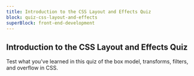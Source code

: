 ```yaml
---
title: Introduction to the CSS Layout and Effects Quiz
block: quiz-css-layout-and-effects
superBlock: front-end-development
---
```


## Introduction to the CSS Layout and Effects Quiz

Test what you've learned in this quiz of the box model, transforms, filters, and overflow in CSS.
